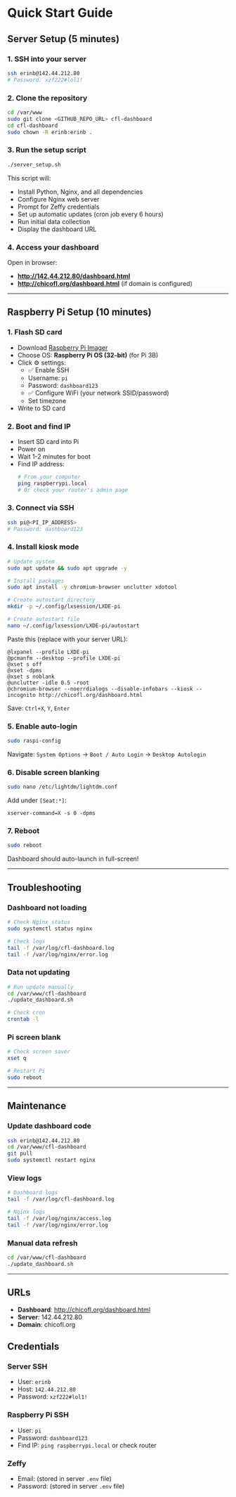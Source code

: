 # Quick Start Guide

## Server Setup (5 minutes)

### 1. SSH into your server
```bash
ssh erinb@142.44.212.80
# Password: xzf222#lol1!
```

### 2. Clone the repository
```bash
cd /var/www
sudo git clone <GITHUB_REPO_URL> cfl-dashboard
cd cfl-dashboard
sudo chown -R erinb:erinb .
```

### 3. Run the setup script
```bash
./server_setup.sh
```

This script will:
- Install Python, Nginx, and all dependencies
- Configure Nginx web server
- Prompt for Zeffy credentials
- Set up automatic updates (cron job every 6 hours)
- Run initial data collection
- Display the dashboard URL

### 4. Access your dashboard
Open in browser:
- **http://142.44.212.80/dashboard.html**
- **http://chicofl.org/dashboard.html** (if domain is configured)

---

## Raspberry Pi Setup (10 minutes)

### 1. Flash SD card
- Download [Raspberry Pi Imager](https://www.raspberrypi.com/software/)
- Choose OS: **Raspberry Pi OS (32-bit)** (for Pi 3B)
- Click ⚙️ settings:
  - ✅ Enable SSH
  - Username: `pi`
  - Password: `dashboard123`
  - ✅ Configure WiFi (your network SSID/password)
  - Set timezone
- Write to SD card

### 2. Boot and find IP
- Insert SD card into Pi
- Power on
- Wait 1-2 minutes for boot
- Find IP address:
  ```bash
  # From your computer
  ping raspberrypi.local
  # Or check your router's admin page
  ```

### 3. Connect via SSH
```bash
ssh pi@<PI_IP_ADDRESS>
# Password: dashboard123
```

### 4. Install kiosk mode
```bash
# Update system
sudo apt update && sudo apt upgrade -y

# Install packages
sudo apt install -y chromium-browser unclutter xdotool

# Create autostart directory
mkdir -p ~/.config/lxsession/LXDE-pi

# Create autostart file
nano ~/.config/lxsession/LXDE-pi/autostart
```

Paste this (replace with your server URL):
```
@lxpanel --profile LXDE-pi
@pcmanfm --desktop --profile LXDE-pi
@xset s off
@xset -dpms
@xset s noblank
@unclutter -idle 0.5 -root
@chromium-browser --noerrdialogs --disable-infobars --kiosk --incognito http://chicofl.org/dashboard.html
```

Save: `Ctrl+X`, `Y`, `Enter`

### 5. Enable auto-login
```bash
sudo raspi-config
```
Navigate: `System Options` → `Boot / Auto Login` → `Desktop Autologin`

### 6. Disable screen blanking
```bash
sudo nano /etc/lightdm/lightdm.conf
```

Add under `[Seat:*]`:
```
xserver-command=X -s 0 -dpms
```

### 7. Reboot
```bash
sudo reboot
```

Dashboard should auto-launch in full-screen!

---

## Troubleshooting

### Dashboard not loading
```bash
# Check Nginx status
sudo systemctl status nginx

# Check logs
tail -f /var/log/cfl-dashboard.log
tail -f /var/log/nginx/error.log
```

### Data not updating
```bash
# Run update manually
cd /var/www/cfl-dashboard
./update_dashboard.sh

# Check cron
crontab -l
```

### Pi screen blank
```bash
# Check screen saver
xset q

# Restart Pi
sudo reboot
```

---

## Maintenance

### Update dashboard code
```bash
ssh erinb@142.44.212.80
cd /var/www/cfl-dashboard
git pull
sudo systemctl restart nginx
```

### View logs
```bash
# Dashboard logs
tail -f /var/log/cfl-dashboard.log

# Nginx logs
tail -f /var/log/nginx/access.log
tail -f /var/log/nginx/error.log
```

### Manual data refresh
```bash
cd /var/www/cfl-dashboard
./update_dashboard.sh
```

---

## URLs

- **Dashboard**: http://chicofl.org/dashboard.html
- **Server**: 142.44.212.80
- **Domain**: chicofl.org

## Credentials

### Server SSH
- User: `erinb`
- Host: `142.44.212.80`
- Password: `xzf222#lol1!`

### Raspberry Pi SSH
- User: `pi`
- Password: `dashboard123`
- Find IP: `ping raspberrypi.local` or check router

### Zeffy
- Email: (stored in server `.env` file)
- Password: (stored in server `.env` file)
